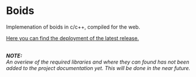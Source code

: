  # Boids

 Implemenation of boids in c/c++, compiled for the web.
 
 [Here you can find the deployment of the latest release.](https://eliasnijs.xyz/projects/boids/boids.html)


\
***NOTE:***\
*An overiew of the required libraries and where they can found has not been added to the project documentation yet. This will be done in the near future.*

